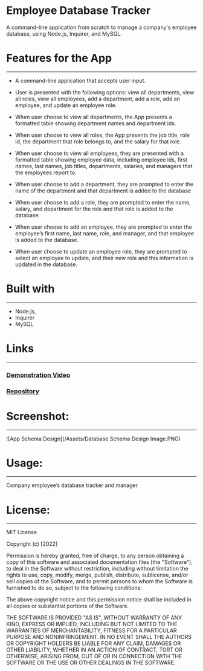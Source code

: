 # Employee Database Tracker
A command-line application from scratch to manage a company's employee database, using Node.js, Inquirer, and MySQL.
# Features for the App 
-----------------------------------------------------------------------  
-	A command-line application that accepts user input.

-	User is presented with the following options: view all departments, view all roles, view all employees, add a department, add a role, add an employee, and update an employee role.

-	When user choose to view all departments, the App presents a formatted table showing department names and department ids.

-	When user choose to view all roles, the App presents the job title, role id, the department that role belongs to, and the salary for that role.

-	When user choose to view all employees, they are presented with a formatted table showing employee data, including employee ids, first names, last names, job titles, departments, salaries, and managers that the employees report to.

-	When user choose to add a department, they are prompted to enter the name of the department and that department is added to the database

-	When user choose to add a role, they are prompted to enter the name, salary, and department for the role and that role is added to the database.

-	When user choose to add an employee, they are prompted to enter the employee’s first name, last name, role, and manager, and that employee is added to the database.

-	When user choose to update an employee role, they are prompted to select an employee to update, and their new role and this information is updated in the database.


# Built with
-----------------------------------------------------------------------
 - Node.js, 
- Inquirer
- MySQL


# Links
-----------------------------------------------------------------------
### [Demonstration Video](https://youtu.be/j9wPerrACYw)
### [Repository](https://github.com/Micky-Ad/Employee-Tracker)


# Screenshot:
----------------------------------------------------------------------

 ![App Schema Design](/Assets/Database Schema Design Image.PNG)

# Usage:
----------------------------------------------------------------------
Company employee’s database tracker and manager



# License:
-----------------------------------------------------------------------
MIT License

  Copyright (c) [2022]

Permission is hereby granted, free of charge, to any person obtaining a copy of this software and associated documentation files (the "Software"), to deal in the Software without restriction, including without limitation the rights to use, copy, modify, merge, publish, distribute, sublicense, and/or sell copies of the Software, and to permit persons to whom the Software is furnished to do so, subject to the following conditions:

The above copyright notice and this permission notice shall be included in all copies or substantial portions of the Software.

THE SOFTWARE IS PROVIDED "AS IS", WITHOUT WARRANTY OF ANY KIND, EXPRESS OR IMPLIED, INCLUDING BUT NOT LIMITED TO THE WARRANTIES OF MERCHANTABILITY, FITNESS FOR A PARTICULAR PURPOSE AND NONINFRINGEMENT. IN NO EVENT SHALL THE AUTHORS OR COPYRIGHT HOLDERS BE LIABLE FOR ANY CLAIM, DAMAGES OR OTHER LIABILITY, WHETHER IN AN ACTION OF CONTRACT, TORT OR OTHERWISE, ARISING FROM, OUT OF OR IN CONNECTION WITH THE SOFTWARE OR THE USE OR OTHER DEALINGS IN THE SOFTWARE.

